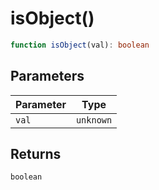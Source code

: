 # isObject()

```ts
function isObject(val): boolean
```

## Parameters

| Parameter | Type |
| ------ | ------ |
| `val` | `unknown` |

## Returns

`boolean`
